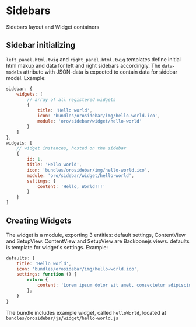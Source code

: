 Sidebars
========
Sidebars layout and Widget containers

## Sidebar initializing
`left_panel.html.twig` and `right_panel.html.twig` templates define initial html makup and data
for left and right sidebars accordingly. The `data-models` attribute with JSON-data is expected
to contain data for sidebar model. Example:

```js
sidebar: {
    widgets: [
        // array of all registered widgets
        {
            title: 'Hello world',
            icon: 'bundles/orosidebar/img/hello-world.ico',
            module: 'oro/sidebar/widget/hello-world'
        }
    ]
},
widgets: [
    // widget instances, hosted on the sidebar
    {
        id: 1,
        title: 'Hello world',
        icon: 'bundles/orosidebar/img/hello-world.ico',
        module: 'oro/sidebar/widget/hello-world',
        settings: {
            content: 'Hello, World!!!'
        }
    }
]
```

## Creating Widgets
The widget is a module, exporting 3 entities: default settings, ContentView and SetupView.
ContentView and SetupView are Backbonejs views. defaults is template for widget's settings. Example:

```js
defaults: {
    title: 'Hello world',
    icon: 'bundles/orosidebar/img/hello-world.ico',
    settings: function () {
        return {
            content: 'Lorem ipsum dolor sit amet, consectetur adipiscing elit. Suspendisse pulvinar.'
        };
    }
}
```
    
The bundle includes example widget, called `helloWorld`, located at `bundles/orosidebar/js/widget/hello-world.js`
